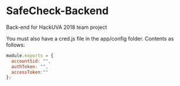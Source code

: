 # SafeCheck-Backend
Back-end for HackUVA 2018 team project

You must also have a cred.js file in the app/config folder. Contents as follows:

```js
module.exports = {
  accountSid: "",
  authToken: "",
  accessToken:""
};
```
